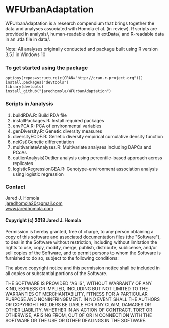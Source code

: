 WFUrbanAdaptation
=================

WFUrbanAdaptation is a research compendium that brings together the data
and analyses associated with Homola et al. (in review). R scripts are
provided in analysis/, human-readable data in extData/, and R-readable
data in an .rda file in data/.

Note: All analyses originally conducted and package built using R
version 3.5.1 in Windows 10

### To get started using the package

    options(repos=structure(c(CRAN="http://cran.r-project.org")))
    install.packages("devtools")
    library(devtools)
    install_github("jaredhomola/WFUrbanAdaptation")

### Scripts in /analysis

1.  buildRDA.R: Build RDA file
2.  installPackages.R: Install required packages
3.  envPCA.R: PCA of environmental variables
4.  genDiversity.R: Genetic diversity measures
5.  diversityECDF.R: Genetic diversity empirical cumulative density
    function
6.  neiGst)Genetic differentiation
7.  multivariateAnalyses.R: Multivariate analyses including DAPCs and
    PCoAs
8.  outlierAnalysis)Outlier analysis using percentile-based approach
    across replicates
9.  logisticRegressionGEA.R: Genotype-environment association analysis
    using logistic regression

### Contact

Jared J. Homola  
<jaredhomola20@gmail.com>  
www.jaredhomola.com

#### Copyright (c) 2018 Jared J. Homola

Permission is hereby granted, free of charge, to any person obtaining a
copy of this software and associated documentation files (the
"Software"), to deal in the Software without restriction, including
without limitation the rights to use, copy, modify, merge, publish,
distribute, sublicense, and/or sell copies of the Software, and to
permit persons to whom the Software is furnished to do so, subject to
the following conditions:

The above copyright notice and this permission notice shall be included
in all copies or substantial portions of the Software.

THE SOFTWARE IS PROVIDED "AS IS", WITHOUT WARRANTY OF ANY KIND, EXPRESS
OR IMPLIED, INCLUDING BUT NOT LIMITED TO THE WARRANTIES OF
MERCHANTABILITY, FITNESS FOR A PARTICULAR PURPOSE AND NONINFRINGEMENT.
IN NO EVENT SHALL THE AUTHORS OR COPYRIGHT HOLDERS BE LIABLE FOR ANY
CLAIM, DAMAGES OR OTHER LIABILITY, WHETHER IN AN ACTION OF CONTRACT,
TORT OR OTHERWISE, ARISING FROM, OUT OF OR IN CONNECTION WITH THE
SOFTWARE OR THE USE OR OTHER DEALINGS IN THE SOFTWARE.
